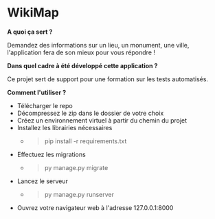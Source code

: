 # WikiMap

**A quoi ça sert ?**

Demandez des informations sur un lieu, un monument, une ville, l'application fera de son mieux pour vous répondre !

**Dans quel cadre à été développé cette application ?**

Ce projet sert de support pour une formation sur les tests automatisés.

**Comment l'utiliser ?**

* Télécharger le repo
* Décompressez le zip dans le dossier de votre choix
* Créez un environnement virtuel à partir du chemin du projet
* Installez les librairies nécessaires
  * > pip install -r requirements.txt
    >
* Effectuez les migrations
  * > py manage.py migrate
    >
* Lancez le serveur
  * > py manage.py runserver
    >
* Ouvrez votre navigateur web à l'adresse 127.0.0.1:8000
